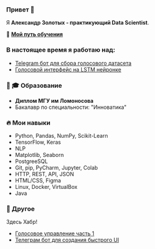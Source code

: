 ### Привет 👋
Я **Александр Золотых - практикующий Data Scientist**.

🌱 **[Мой путь обучения](https://github.com/TripleAVerAlpha/learning_path)**

### В настоящее время я работаю над:
- [Telegram бот для сбора голосового датасета](https://github.com/TripleAVerAlpha/telegram_collecting_information)
- [Голосовой интерфейс на LSTM нейронке](https://github.com/TripleAVerAlpha/voice_assistant)

### 👨 🎓 Образование
- **Диплом МГУ им Ломоносова**
- Бакалавр по специальности: "Инноватика"

### 🔥 Мои навыки
- Python, Pandas, NumPy, Scikit-Learn
- TensorFlow, Keras
- NLP
- Matplotlib, Seaborn
- PostgreeSQL
- Git, pip, PyCharm, Jupyter, Colab
- HTTP, REST, API, JSON
- HTML/CSS, Figma
- Linux, Docker, VirtualBox 
- Java

### 💬 Другое
  Здесь Хабр! 
  - [Голосовое управление часть 1](https://habr.com/ru/post/590585/)
  - [Телеграм бот для создания быстрого UI](https://habr.com/ru/post/593067/)


<!--
- ...
- 🌱 В настоящее время я учусь...
- 👯 Я хочу сотрудничать...
- 🤔 Я ищу помощи в этом...
- Спроси меня об этом...
- 📫 Как со мной связаться:...
- 😄 Местоимения:...
- ⚡ Забавный факт:...
-->

